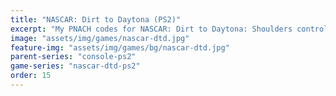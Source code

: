 ```yaml
---
title: "NASCAR: Dirt to Daytona (PS2)"
excerpt: "My PNACH codes for NASCAR: Dirt to Daytona: Shoulders control mapping, Camera controls, Extended birth date range."
image: "assets/img/games/nascar-dtd.jpg"
feature-img: "assets/img/games/bg/nascar-dtd.jpg"
parent-series: "console-ps2"
game-series: "nascar-dtd-ps2"
order: 15
---
```

